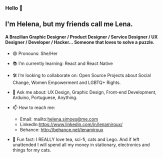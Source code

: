 ### Hello 👋
## I'm Helena, but my friends call me Lena.
#### A Brazilian Graphic Designer / Product Designer / Service Designer / UX Designer / Developer / Hacker... Someone that loves to solve a puzzle.

- 😄 Pronouns: She/Her
- 📚 I’m currently learning: React and React Native
- 🛠 I’m looking to collaborate on: Open Source Projects about Social Change, Women Empowerment and LGBTQ+ Rights. 
- 💬 Ask me about: UX Design, Graphic Design, Front-end Development, Arduino, Portuguese, Anything.
- 📫 How to reach me: 
  - Email: mailto:helena.simoes@me.com
  - LinkedIn:https://www.linkedin.com/in/lenamiroux/
  - Behance: http://behance.net/lenamiroux

- 🖖 Fun fact: I REALLY love tea, sci-fi, cats and Lego. And if left unattended I will spend all my money in stationary, electronics and things for my cats.
